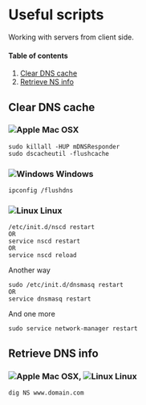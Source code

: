 # Useful scripts 
Working with servers from client side.

#### Table of contents
1. [Clear DNS cache](#clear-dns-cache)
2. [Retrieve NS info](#retrieve-ns-info)

## Clear DNS cache

### ![Apple](http://yaro.info/assets/brand/apple/apple-logo@24.png) Mac OSX

	sudo killall -HUP mDNSResponder
	sudo dscacheutil -flushcache

### ![Windows](http://yaro.info/assets/brand/microsoft/windows-logo@24.png) Windows

	ipconfig /flushdns

### ![Linux](http://yaro.info/assets/brand/linux/linux-logo@24.png) Linux

	/etc/init.d/nscd restart
	OR
	service nscd restart
	OR
	service nscd reload

Another way 

	sudo /etc/init.d/dnsmasq restart
	OR
	service dnsmasq restart

And one more

	sudo service network-manager restart


## Retrieve DNS info

### ![Apple](http://yaro.info/assets/brand/apple/apple-logo@24.png) Mac OSX, ![Linux](http://yaro.info/assets/brand/linux/linux-logo@24.png) Linux

	dig NS www.domain.com